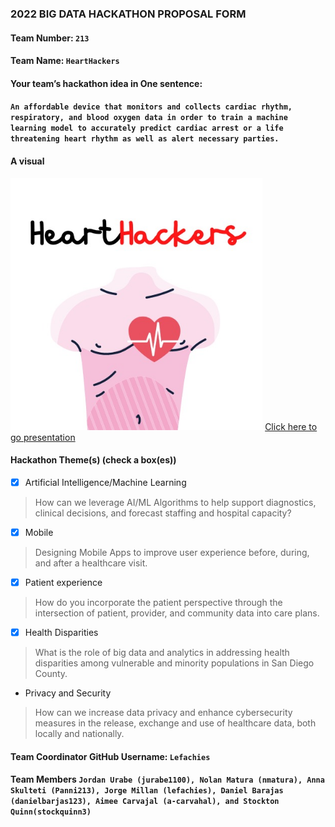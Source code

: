 ### 2022 BIG DATA HACKATHON PROPOSAL FORM

#### Team Number: `213`  

#### Team Name: `HeartHackers`    
  
#### Your team’s hackathon idea in One sentence:
#### `An affordable device that monitors and collects cardiac rhythm, respiratory, and blood oxygen data in order to train a machine learning model to accurately predict cardiac arrest or a life threatening heart rhythm as well as alert necessary parties.`

#### A visual


<img height="10%" width="80%" alt="hdma" src="heart breakers.jpg"> 
<a href="https://docs.google.com/presentation/d/1ThBkUR4VRdlFUueDknKkarlTtVIJxrQABkvPszurC5M/edit#slide=id.g168673a7f83_0_90">Click here to go presentation</a> 


#### Hackathon Theme(s) (check a box(es))
- [X] Artificial Intelligence/Machine Learning 
> How can we leverage AI/ML Algorithms to help support diagnostics, clinical decisions, and forecast staffing and hospital capacity?
- [X] Mobile
> Designing Mobile Apps to improve user experience before, during, and after a healthcare visit.
- [X] Patient experience
> How do you incorporate the patient perspective through the intersection of patient, provider, and community data into care plans.
- [X] Health Disparities
> What is the role of big data and analytics in addressing health disparities among vulnerable and minority populations in San Diego County.
-  Privacy and Security
> How can we increase data privacy and enhance cybersecurity measures in the release, exchange and use of healthcare data, both locally and nationally.

#### Team Coordinator GitHub Username: `Lefachies`

#### Team Members `Jordan Urabe (jurabe1100), Nolan Matura (nmatura), Anna Skulteti (Panni213), Jorge Millan (lefachies), Daniel Barajas (danielbarjas123), Aimee Carvajal (a-carvahal), and Stockton Quinn(stockquinn3)`
